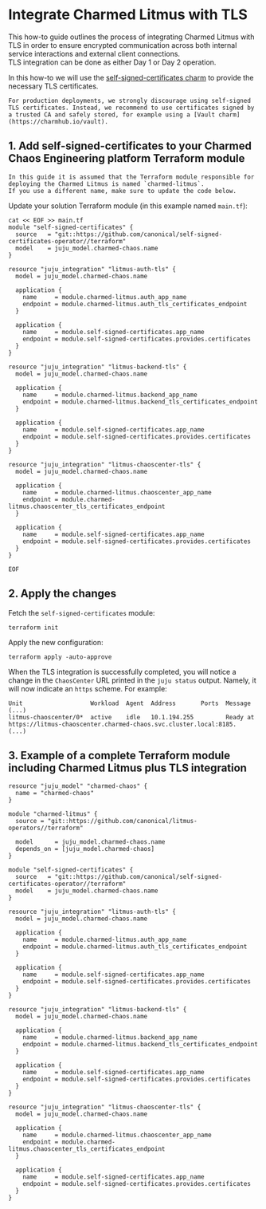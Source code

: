 # Integrate Charmed Litmus with TLS

This how-to guide outlines the process of integrating Charmed Litmus with TLS in order to ensure encrypted communication across both internal service interactions and external client connections.<br>
TLS integration can be done as either Day 1 or Day 2 operation.

In this how-to we will use the [self-signed-certificates charm] to provide the necessary TLS certificates.

```{note}
For production deployments, we strongly discourage using self-signed TLS certificates. Instead, we recommend to use certificates signed by a trusted CA and safely stored, for example using a [Vault charm](https://charmhub.io/vault). 
```

## 1. Add self-signed-certificates to your Charmed Chaos Engineering platform Terraform module

```{note}
In this guide it is assumed that the Terraform module responsible for deploying the Charmed Litmus is named `charmed-litmus`.
If you use a different name, make sure to update the code below.
```

Update your solution Terraform module (in this example named `main.tf`):

```shell
cat << EOF >> main.tf
module "self-signed-certificates" {
  source   = "git::https://github.com/canonical/self-signed-certificates-operator//terraform"
  model    = juju_model.charmed-chaos.name
}

resource "juju_integration" "litmus-auth-tls" {
  model = juju_model.charmed-chaos.name

  application {
    name     = module.charmed-litmus.auth_app_name
    endpoint = module.charmed-litmus.auth_tls_certificates_endpoint
  }

  application {
    name     = module.self-signed-certificates.app_name
    endpoint = module.self-signed-certificates.provides.certificates
  }
}

resource "juju_integration" "litmus-backend-tls" {
  model = juju_model.charmed-chaos.name

  application {
    name     = module.charmed-litmus.backend_app_name
    endpoint = module.charmed-litmus.backend_tls_certificates_endpoint
  }

  application {
    name     = module.self-signed-certificates.app_name
    endpoint = module.self-signed-certificates.provides.certificates
  }
}

resource "juju_integration" "litmus-chaoscenter-tls" {
  model = juju_model.charmed-chaos.name

  application {
    name     = module.charmed-litmus.chaoscenter_app_name
    endpoint = module.charmed-litmus.chaoscenter_tls_certificates_endpoint
  }

  application {
    name     = module.self-signed-certificates.app_name
    endpoint = module.self-signed-certificates.provides.certificates
  }
}

EOF
```

## 2. Apply the changes

Fetch the `self-signed-certificates` module:

```shell
terraform init
```

Apply the new configuration:

```shell
terraform apply -auto-approve
```

When the TLS integration is successfully completed, you will notice a change in the `ChaosCenter` URL printed in the `juju status` output. Namely, it will now indicate an `https` scheme. For example:

```console
Unit                   Workload  Agent  Address       Ports  Message
(...)        
litmus-chaoscenter/0*  active    idle   10.1.194.255         Ready at https://litmus-chaoscenter.charmed-chaos.svc.cluster.local:8185.
(...)
```

## 3. Example of a complete Terraform module including Charmed Litmus plus TLS integration

```console
resource "juju_model" "charmed-chaos" {
  name = "charmed-chaos"
}

module "charmed-litmus" {
  source = "git::https://github.com/canonical/litmus-operators//terraform"

  model      = juju_model.charmed-chaos.name
  depends_on = [juju_model.charmed-chaos]
}

module "self-signed-certificates" {
  source   = "git::https://github.com/canonical/self-signed-certificates-operator//terraform"
  model    = juju_model.charmed-chaos.name
}

resource "juju_integration" "litmus-auth-tls" {
  model = juju_model.charmed-chaos.name

  application {
    name     = module.charmed-litmus.auth_app_name
    endpoint = module.charmed-litmus.auth_tls_certificates_endpoint
  }

  application {
    name     = module.self-signed-certificates.app_name
    endpoint = module.self-signed-certificates.provides.certificates
  }
}

resource "juju_integration" "litmus-backend-tls" {
  model = juju_model.charmed-chaos.name

  application {
    name     = module.charmed-litmus.backend_app_name
    endpoint = module.charmed-litmus.backend_tls_certificates_endpoint
  }

  application {
    name     = module.self-signed-certificates.app_name
    endpoint = module.self-signed-certificates.provides.certificates
  }
}

resource "juju_integration" "litmus-chaoscenter-tls" {
  model = juju_model.charmed-chaos.name

  application {
    name     = module.charmed-litmus.chaoscenter_app_name
    endpoint = module.charmed-litmus.chaoscenter_tls_certificates_endpoint
  }

  application {
    name     = module.self-signed-certificates.app_name
    endpoint = module.self-signed-certificates.provides.certificates
  }
}
```

[self-signed-certificates charm]: https://charmhub.io/self-signed-certificates
